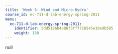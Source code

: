 ```yaml
---
title: 'Week 5: Wind and Micro-Hydro'
course_id: ec-711-d-lab-energy-spring-2011
menu:
  ec-711-d-lab-energy-spring-2011:
    identifier: 5dd5186b4a86f3ff771b545e19e9b505
    weight: 150
---
```

null